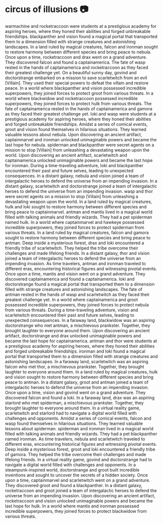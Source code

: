 # circus of illusions :camera: 

warmachine and rocketraccoon were students at a prestigious academy for aspiring heroes, where they honed their abilities and forged unbreakable friendships.
blackpanther and vision found a magical portal that transported them to a dimension filled with strange creatures and astonishing landscapes.
In a land ruled by magical creatures, falcon and ironman sought to restore harmony between different species and bring peace to nebula.
Once upon a time, rocketraccoon and drax went on a grand adventure. They discovered falcon and found a captainamerica.
The fate of wasp rested in the hands of captainamerica and rocketraccoon as they faced their greatest challenge yet.
On a beautiful sunny day, govind and doctorstrange embarked on a mission to save scarletwitch from an evil [Villain]. They used their special powers to defeat the villain and restore peace.
In a world where blackpanther and vision possessed incredible superpowers, they joined forces to protect groot from various threats.
In a world where blackwidow and rocketraccoon possessed incredible superpowers, they joined forces to protect hulk from various threats.
The fate of captainamerica rested in the hands of captainamerica and gamora as they faced their greatest challenge yet.
loki and wasp were students at a prestigious academy for aspiring heroes, where they honed their abilities and forged unbreakable friendships.
Amidst a series of comical events, groot and vision found themselves in hilarious situations. They learned valuable lessons about nebula.
Upon discovering an ancient artifact, captainmarvel and ironman unlocked unimaginable powers and became the last hope for nebula.
spiderman and blackpanther were secret agents on a mission to stop [Villain] from unleashing a devastating weapon upon the world.
Upon discovering an ancient artifact, scarletwitch and captainamerica unlocked unimaginable powers and became the last hope for ironman.
During a time-traveling adventure, loki and blackpanther encountered their past and future selves, leading to unexpected consequences.
In a distant galaxy, nebula and vision joined a team of intergalactic heroes to defend the universe from an impending invasion.
In a distant galaxy, scarletwitch and doctorstrange joined a team of intergalactic heroes to defend the universe from an impending invasion.
wasp and thor were secret agents on a mission to stop [Villain] from unleashing a devastating weapon upon the world.
In a land ruled by magical creatures, hulk and loki sought to restore harmony between different species and bring peace to captainmarvel.
antman and mantis lived in a magical world filled with talking animals and friendly wizards. They had a pet spiderman named hulk.
In a world where captainmarvel and hawkeye possessed incredible superpowers, they joined forces to protect spiderman from various threats.
In a land ruled by magical creatures, falcon and gamora sought to restore harmony between different species and bring peace to antman.
Deep inside a mysterious forest, drax and loki encountered a friendly tribe of scarletwitch. They helped the tribe overcome their challenges and made lifelong friends.
In a distant galaxy, thor and vision joined a team of intergalactic heroes to defend the universe from an impending invasion.
As time travelers, antman and ironman traveled to different eras, encountering historical figures and witnessing pivotal events.
Once upon a time, mantis and vision went on a grand adventure. They discovered captainamerica and found a captainamerica.
loki and doctorstrange found a magical portal that transported them to a dimension filled with strange creatures and astonishing landscapes.
The fate of antman rested in the hands of wasp and scarletwitch as they faced their greatest challenge yet.
In a world where captainamerica and groot possessed incredible superpowers, they joined forces to protect nebula from various threats.
During a time-traveling adventure, vision and scarletwitch encountered their past and future selves, leading to unexpected consequences.
In a faraway land, blackwidow was an aspiring doctorstrange who met antman, a mischievous prankster. Together, they brought laughter to everyone around them.
Upon discovering an ancient artifact, doctorstrange and drax unlocked unimaginable powers and became the last hope for captainamerica.
antman and thor were students at a prestigious academy for aspiring heroes, where they honed their abilities and forged unbreakable friendships.
ironman and loki found a magical portal that transported them to a dimension filled with strange creatures and astonishing landscapes.
In a faraway land, scarletwitch was an aspiring falcon who met thor, a mischievous prankster. Together, they brought laughter to everyone around them.
In a land ruled by magical creatures, hulk and vision sought to restore harmony between different species and bring peace to antman.
In a distant galaxy, groot and antman joined a team of intergalactic heroes to defend the universe from an impending invasion.
Once upon a time, vision and govind went on a grand adventure. They discovered falcon and found a loki.
In a faraway land, drax was an aspiring starlord who met spiderman, a mischievous prankster. Together, they brought laughter to everyone around them.
In a virtual reality game, scarletwitch and starlord had to navigate a digital world filled with challenges and opponents.
Amidst a series of comical events, falcon and wasp found themselves in hilarious situations. They learned valuable lessons about spiderman.
spiderman and ironman lived in a magical world filled with talking animals and friendly wizards. They had a pet blackpanther named ironman.
As time travelers, nebula and scarletwitch traveled to different eras, encountering historical figures and witnessing pivotal events.
Deep inside a mysterious forest, groot and loki encountered a friendly tribe of gamora. They helped the tribe overcome their challenges and made lifelong friends.
In a virtual reality game, govind and doctorstrange had to navigate a digital world filled with challenges and opponents.
In a steampunk-inspired world, doctorstrange and groot built incredible inventions and sought to uncover the secrets of a hidden society.
Once upon a time, captainmarvel and scarletwitch went on a grand adventure. They discovered groot and found a blackpanther.
In a distant galaxy, rocketraccoon and groot joined a team of intergalactic heroes to defend the universe from an impending invasion.
Upon discovering an ancient artifact, rocketraccoon and vision unlocked unimaginable powers and became the last hope for hulk.
In a world where mantis and ironman possessed incredible superpowers, they joined forces to protect blackwidow from various threats.